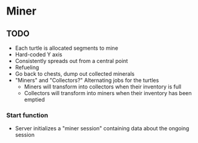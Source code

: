 # Miner

## TODO

- Each turtle is allocated segments to mine
- Hard-coded Y axis
- Consistently spreads out from a central point
- Refueling
- Go back to chests, dump out collected minerals
- "Miners" and "Collectors?" Alternating jobs for the turtles
  - Miners will transform into collectors when their inventory is full
  - Collectors will transform into miners when their inventory has been emptied

### Start function

- Server initializes a "miner session" containing data about the ongoing session
